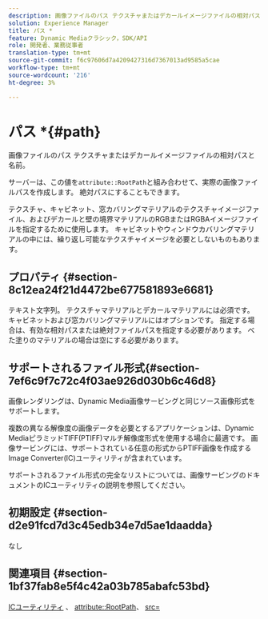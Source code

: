 ```yaml
---
description: 画像ファイルのパス テクスチャまたはデカールイメージファイルの相対パスと名前。
solution: Experience Manager
title: パス *
feature: Dynamic Mediaクラシック，SDK/API
role: 開発者、業務従事者
translation-type: tm+mt
source-git-commit: f6c97606d7a4209427316d7367013ad9585a5cae
workflow-type: tm+mt
source-wordcount: '216'
ht-degree: 3%

---
```



# パス *{#path}

画像ファイルのパス テクスチャまたはデカールイメージファイルの相対パスと名前。

サーバーは、この値を`attribute::RootPath`と組み合わせて、実際の画像ファイルパスを作成します。 絶対パスにすることもできます。

テクスチャ、キャビネット、窓カバリングマテリアルのテクスチャイメージファイル、およびデカールと壁の境界マテリアルのRGBまたはRGBAイメージファイルを指定するために使用します。 キャビネットやウィンドウカバリングマテリアルの中には、繰り返し可能なテクスチャイメージを必要としないものもあります。

## プロパティ {#section-8c12ea24f21d4472be677581893e6681}

テキスト文字列。 テクスチャマテリアルとデカールマテリアルには必須です。キャビネットおよび窓カバリングマテリアルにはオプションです。 指定する場合は、有効な相対パスまたは絶対ファイルパスを指定する必要があります。 べた塗りのマテリアルの場合は空にする必要があります。

## サポートされるファイル形式{#section-7ef6c9f7c72c4f03ae926d030b6c46d8}

画像レンダリングは、Dynamic Media画像サービングと同じソース画像形式をサポートします。

複数の異なる解像度の画像データを必要とするアプリケーションは、Dynamic MediaピラミッドTIFF(PTIFF)マルチ解像度形式を使用する場合に最適です。 画像サービングには、サポートされている任意の形式からPTIFF画像を作成するImage Converter(IC)ユーティリティが含まれています。

サポートされるファイル形式の完全なリストについては、画像サービングのドキュメントのICユーティリティの説明を参照してください。

## 初期設定 {#section-d2e91fcd7d3c45edb34e7d5ae1daadda}

なし

## 関連項目 {#section-1bf37fab8e5f4c42a03b785abafc53bd}

[ICユーティリティ](/help/aem-is-ir-api/is-api/is-utils/utilities/r-ic.md) 、 [attribute::RootPath](/help/aem-is-ir-api/ir-api/material-cat/image-rendering-api-ref/c-ir-material-catalog/c-ir-attributes-reference/r-ir-rootpath.md)、 [src=](/help/aem-is-ir-api/ir-api/http-protocol/image-rendering-api-ref/c-ir-http-protocol-ref/c-ir-http-protocol-command-reference/r-ir-src.md)
